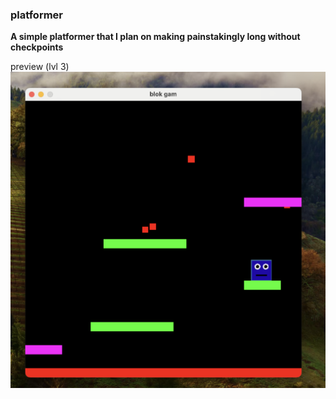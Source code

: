 ### platformer

**A simple platformer that I plan on making painstakingly long without checkpoints**  

preview (lvl 3)  
![](stuff/preview.png)  

